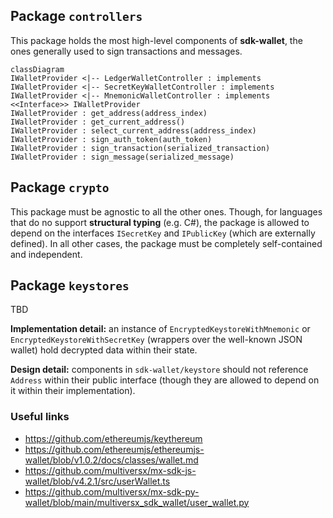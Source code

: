 ## Package `controllers`

This package holds the most high-level components of **sdk-wallet**, the ones generally used to sign transactions and messages.

```mermaid
classDiagram
IWalletProvider <|-- LedgerWalletController : implements
IWalletProvider <|-- SecretKeyWalletController : implements
IWalletProvider <|-- MnemonicWalletController : implements
<<Interface>> IWalletProvider
IWalletProvider : get_address(address_index)
IWalletProvider : get_current_address()
IWalletProvider : select_current_address(address_index)
IWalletProvider : sign_auth_token(auth_token)
IWalletProvider : sign_transaction(serialized_transaction)
IWalletProvider : sign_message(serialized_message)
```

## Package `crypto`

This package must be agnostic to all the other ones. Though, for languages that do no support **structural typing** (e.g. C#), the package is allowed to depend on the interfaces `ISecretKey` and `IPublicKey` (which are externally defined). In all other cases, the package must be completely self-contained and independent.

## Package `keystores`

TBD

**Implementation detail:** an instance of `EncryptedKeystoreWithMnemonic` or `EncryptedKeystoreWithSecretKey` (wrappers over the well-known JSON wallet) hold decrypted data within their state.

**Design detail:** components in `sdk-wallet/keystore` should not reference `Address` within their public interface (though they are allowed to depend on it within their implementation).

### Useful links

 - https://github.com/ethereumjs/keythereum
 - https://github.com/ethereumjs/ethereumjs-wallet/blob/v1.0.2/docs/classes/wallet.md
 - https://github.com/multiversx/mx-sdk-js-wallet/blob/v4.2.1/src/userWallet.ts
 - https://github.com/multiversx/mx-sdk-py-wallet/blob/main/multiversx_sdk_wallet/user_wallet.py
